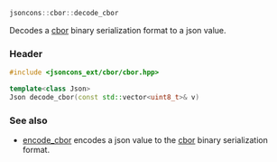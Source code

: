 ```c++
jsoncons::cbor::decode_cbor
```
Decodes a [cbor](http://cbor.io/) binary serialization format to a json value.

### Header
```c++
#include <jsoncons_ext/cbor/cbor.hpp>

template<class Json>
Json decode_cbor(const std::vector<uint8_t>& v)
```

### See also

- [encode_cbor](encode_cbor) encodes a json value to the [cbor](http://cbor.io/) binary serialization format.


